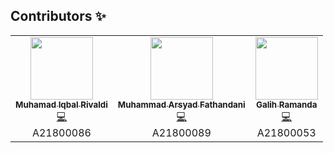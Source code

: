 ## Contributors ✨

<table>
  <tr>
    <td align="center"><a href="https://github.com/mvhamadiqbalriv"><img src="https://avatars3.githubusercontent.com/u/61414949?v=4" width="100px;" alt=""/><br /><sub><b>Muhamad Iqbal Rivaldi</b></sub></a><br /><a href="https://github.com/mvhamadiqbalriv" title="Code">💻</a><br>A21800086</td>
    <td align="center"><a href="https://github.com/marsyad"><img src="https://avatars2.githubusercontent.com/u/61412017?s=460&u=8beea5cd2af713c594244a4958b981e4745e9fb4&v=4" width="100px;" alt=""/><br /><sub><b>Muhammad Arsyad Fathandani</b></sub></a><br /><a href="https://github.com/marsyad" title="Code">💻</a><br>A21800089</td>
    <td align="center"><a href="https://github.com/galihramanda123"><img src="https://avatars3.githubusercontent.com/u/61967978?s=460&v=4" width="100px;" alt=""/><br /><sub><b>Galih Ramanda</b></sub></a><br /><a href="https://github.com/galihramanda123" title="Code">💻</a><br>A21800053</td>
  </tr>
</table>
